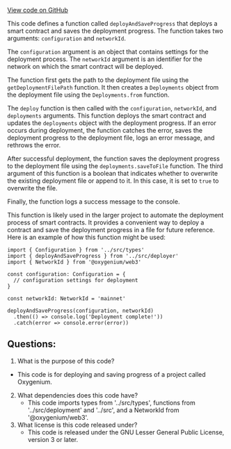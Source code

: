 [View code on GitHub](https://github.com/oxygenium/oxygenium-web3/packages/cli/scripts/deploy.ts)

This code defines a function called `deployAndSaveProgress` that deploys a smart contract and saves the deployment progress. The function takes two arguments: `configuration` and `networkId`. 

The `configuration` argument is an object that contains settings for the deployment process. The `networkId` argument is an identifier for the network on which the smart contract will be deployed. 

The function first gets the path to the deployment file using the `getDeploymentFilePath` function. It then creates a `Deployments` object from the deployment file using the `Deployments.from` function. 

The `deploy` function is then called with the `configuration`, `networkId`, and `deployments` arguments. This function deploys the smart contract and updates the `deployments` object with the deployment progress. If an error occurs during deployment, the function catches the error, saves the deployment progress to the deployment file, logs an error message, and rethrows the error. 

After successful deployment, the function saves the deployment progress to the deployment file using the `deployments.saveToFile` function. The third argument of this function is a boolean that indicates whether to overwrite the existing deployment file or append to it. In this case, it is set to `true` to overwrite the file. 

Finally, the function logs a success message to the console. 

This function is likely used in the larger project to automate the deployment process of smart contracts. It provides a convenient way to deploy a contract and save the deployment progress in a file for future reference. Here is an example of how this function might be used:

```
import { Configuration } from '../src/types'
import { deployAndSaveProgress } from '../src/deployer'
import { NetworkId } from '@oxygenium/web3'

const configuration: Configuration = {
  // configuration settings for deployment
}

const networkId: NetworkId = 'mainnet'

deployAndSaveProgress(configuration, networkId)
  .then(() => console.log('Deployment complete!'))
  .catch(error => console.error(error))
```
## Questions: 
 1. What is the purpose of this code?
   - This code is for deploying and saving progress of a project called Oxygenium.
2. What dependencies does this code have?
   - This code imports types from '../src/types', functions from '../src/deployment' and '../src', and a NetworkId from '@oxygenium/web3'.
3. What license is this code released under?
   - This code is released under the GNU Lesser General Public License, version 3 or later.
